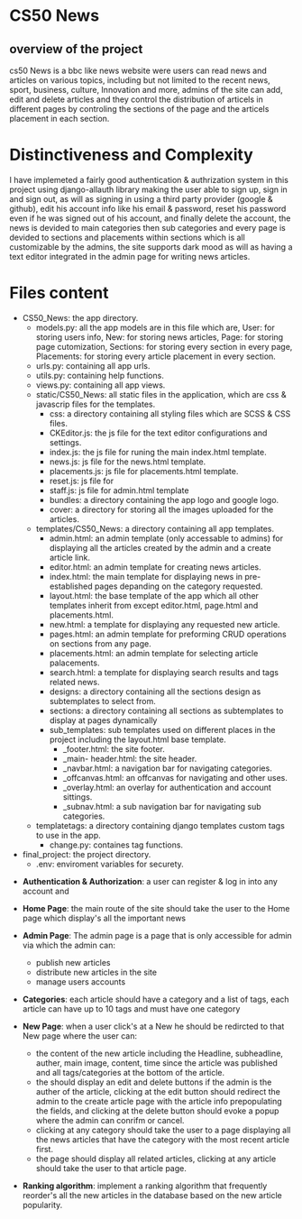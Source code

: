 # CS50 News  

## overview of the project
cs50 News is a bbc like news website were users can read news and articles on various topics, including but not limited to the recent news, sport, business, culture, Innovation and more, admins of the site can add, edit and delete articles and they control the distribution of articels in different pages by controling the sections of the page and the articels placement in each section.

# Distinctiveness and Complexity
I have implemeted a fairly good authentication & authrization system in this project using django-allauth library making the user able to sign up, sign in and sign out, as will as signing in using a third party provider (google & github), edit his account info like his email & password, reset his password even if he was signed out of his account, and finally delete the account, the news is devided to main categories then sub categories and every page is devided to sections and placements within sections which is all customizable by the admins, the site supports dark mood as will as having a text editor integrated in the admin page for writing news articles.

# Files content
- CS50_News: the app directory.
    - models.py: all the app models are in this file which are, User: for storing users info, New: for storing news articles, Page: for storing page cutomization, Sections: for storing every section in every page, Placements: for storing every article placement in every section.
    - urls.py: containing all app urls.
    - utils.py: containing help functions.
    - views.py: containing all app views.
    - static/CS50_News: all static files in the application, which are css & javascrip files for the templates.
        - css: a directory containing all styling files which are SCSS & CSS files.
        - CKEditor.js: the js file for the text editor configurations and settings.
        - index.js: the js file for runing the main index.html template.
        - news.js: js file for the news.html template. 
        - placements.js: js file for placements.html template.
        - reset.js: js file for 
        - staff.js: js file for admin.html template
        - bundles: a directory containing the app logo and google logo.
        - cover: a directory for storing all the images uploaded for the articles.
    - templates/CS50_News: a directory containing all app templates.
        - admin.html: an admin template (only accessable to admins) for displaying all the articles created by the admin and a create article link.
        - editor.html: an admin template for creating news articles.
        - index.html: the main template for displaying news in pre-established pages depanding on the category requested. 
        - layout.html: the base template of the app which all other templates inherit from except editor.html, page.html and placements.html.
        - new.html: a template for displaying any requested new article.
        - pages.html: an admin template for preforming CRUD operations on sections from any page. 
        - placements.html: an admin template for selecting article palacements.
        - search.html: a template for displaying search results and tags related news.
        - designs: a directory containing all the sections design as subtemplates to select from. 
         - sections: a directory containing all sections as subtemplates to display at pages dynamically
         - sub_templates: sub templates used on different places in the project including the layout.html base template.
            - _footer.html: the site footer.
            - _main- header.html: the site header.
            - _navbar.html: a navigation bar for navigating categories.
            - _offcanvas.html: an offcanvas for navigating and other uses.
            - _overlay.html: an overlay for authentication and account sittings. 
            - _subnav.html: a sub navigation bar for navigating sub categories.
    - templatetags: a directory containing django templates custom tags to use in the app.
        - change.py: containes tag functions.
- final_project: the project directory.
   - .env: enviroment variables for securety.

* **Authentication & Authorization**: a user can register & log in into any account and

* **Home Page**: the main route of the site should take the user to the Home page which display's all the important news 

* **Admin Page**: The admin page is a page that is only accessible for admin via which the admin can:

    - publish new articles
    - distribute new articles in the site
    - manage users accounts

* **Categories**: each article should have a category and a list of tags, each article can have up to 10 tags and must have one category

* **New Page**: when a user click's at a New he should be redircted to that New page where the user can:

    - the content of the new article including the Headline, subheadline, auther, main image, content, time since the article was published and all tags/categories at the bottom of the article.
    - the should display an edit and delete buttons if the admin is the auther of the article, clicking at the edit button should redirect the admin to the create article page with the article info prepopulating the fields, and clicking at the delete button should evoke a popup where the admin can conrifm or cancel.
    - clicking at any category should take the user to a page displaying all the news articles that have the category with the most recent article first.
    - the page should display all related articles, clicking at any article should take the user to that article page.

* **Ranking algorithm**: implement a ranking algorithm that frequently reorder's all the new articles in the database based on the new article popularity.
